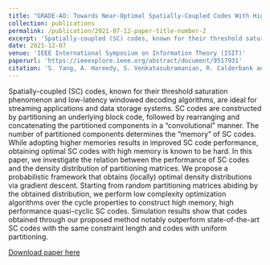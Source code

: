 ```yaml
---
title: "GRADE-AO: Towards Near-Optimal Spatially-Coupled Codes With High Memories"
collection: publications
permalink: /publication/2021-07-12-paper-title-number-2
excerpt: 'Spatially-coupled (SC) codes, known for their threshold saturation phenomenon and low-latency windowed decoding algorithms, are ideal for streaming applications and data storage systems. SC codes are constructed by partitioning an underlying block code, followed by rearranging and concatenating the partitioned components in a “convolutional” manner. The number of partitioned components determines the “memory” of SC codes. While adopting higher memories results in improved SC code performance, obtaining optimal SC codes with high memory is known to be hard. In this paper, we investigate the relation between the performance of SC codes and the density distribution of partitioning matrices. We propose a probabilistic framework that obtains (locally) optimal density distributions via gradient descent. Starting from random partitioning matrices abiding by the obtained distribution, we perform low complexity optimization algorithms over the cycle properties to construct high memory, high performance quasi-cyclic SC codes. Simulation results show that codes obtained through our proposed method notably outperform state-of-the-art SC codes with the same constraint length and codes with uniform partitioning.'
date: 2021-12-07
venue: 'IEEE International Symposium on Information Theory (ISIT)'
paperurl: 'https://ieeexplore.ieee.org/abstract/document/9517931'
citation: 'S. Yang, A. Hareedy, S. Venkatasubramanian, R. Calderbank and L. Dolecek, &quot;GRADE-AO: Towards Near-Optimal Spatially-Coupled Codes With High Memories,&quot; <i>IEEE International Symposium on Information Theory (ISIT)</i>, Melbourne, Australia, 2021, pp. 587-592, doi: 10.1109/ISIT45174.2021.9517931.'
---
```

Spatially-coupled (SC) codes, known for their threshold saturation phenomenon and low-latency windowed decoding algorithms, are ideal for streaming applications and data storage systems. SC codes are constructed by partitioning an underlying block code, followed by rearranging and concatenating the partitioned components in a “convolutional” manner. The number of partitioned components determines the “memory” of SC codes. While adopting higher memories results in improved SC code performance, obtaining optimal SC codes with high memory is known to be hard. In this paper, we investigate the relation between the performance of SC codes and the density distribution of partitioning matrices. We propose a probabilistic framework that obtains (locally) optimal density distributions via gradient descent. Starting from random partitioning matrices abiding by the obtained distribution, we perform low complexity optimization algorithms over the cycle properties to construct high memory, high performance quasi-cyclic SC codes. Simulation results show that codes obtained through our proposed method notably outperform state-of-the-art SC codes with the same constraint length and codes with uniform partitioning.

[Download paper here](https://arxiv.org/abs/2101.09962)
